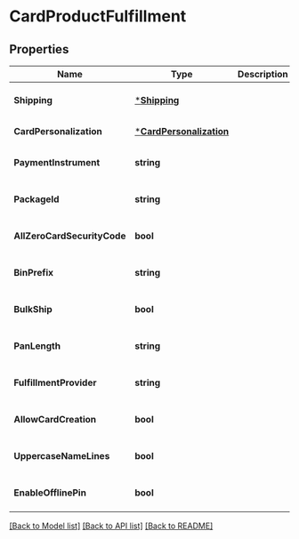 # CardProductFulfillment

## Properties
Name | Type | Description | Notes
------------ | ------------- | ------------- | -------------
**Shipping** | [***Shipping**](shipping.md) |  | [optional] [default to null]
**CardPersonalization** | [***CardPersonalization**](card_personalization.md) |  | [default to null]
**PaymentInstrument** | **string** |  | [optional] [default to null]
**PackageId** | **string** |  | [optional] [default to null]
**AllZeroCardSecurityCode** | **bool** |  | [optional] [default to null]
**BinPrefix** | **string** |  | [optional] [default to null]
**BulkShip** | **bool** |  | [optional] [default to null]
**PanLength** | **string** |  | [optional] [default to null]
**FulfillmentProvider** | **string** |  | [optional] [default to null]
**AllowCardCreation** | **bool** |  | [optional] [default to null]
**UppercaseNameLines** | **bool** |  | [optional] [default to null]
**EnableOfflinePin** | **bool** |  | [optional] [default to null]

[[Back to Model list]](../README.md#documentation-for-models) [[Back to API list]](../README.md#documentation-for-api-endpoints) [[Back to README]](../README.md)


